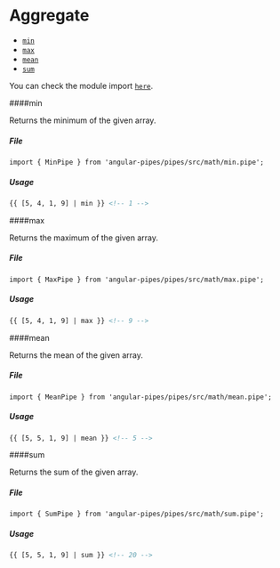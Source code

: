 # Aggregate

* [`min`](#min)
* [`max`](#max)
* [`mean`](#mean)
* [`sum`](#sum)

You can check the module import [`here`](./modules.md).

####min

Returns the minimum of the given array.

##### File

```
import { MinPipe } from 'angular-pipes/pipes/src/math/min.pipe';
```

##### Usage

```html
{{ [5, 4, 1, 9] | min }} <!-- 1 -->
```


####max

Returns the maximum of the given array.

##### File

```
import { MaxPipe } from 'angular-pipes/pipes/src/math/max.pipe';
```

##### Usage

```html
{{ [5, 4, 1, 9] | max }} <!-- 9 -->
```


####mean

Returns the mean of the given array.

##### File

```
import { MeanPipe } from 'angular-pipes/pipes/src/math/mean.pipe';
```

##### Usage

```html
{{ [5, 5, 1, 9] | mean }} <!-- 5 -->
```

####sum

Returns the sum of the given array.

##### File

```
import { SumPipe } from 'angular-pipes/pipes/src/math/sum.pipe';
```

##### Usage

```html
{{ [5, 5, 1, 9] | sum }} <!-- 20 -->
```